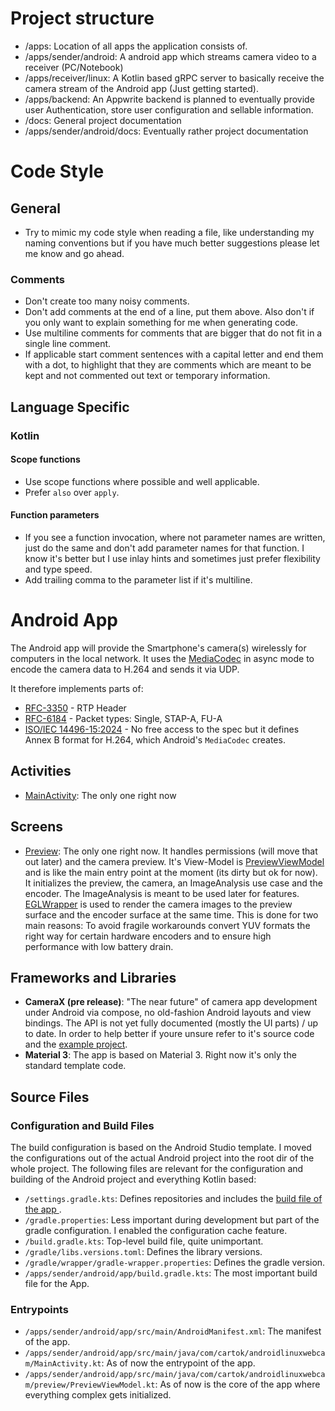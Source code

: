 # Project structure

- /apps: Location of all apps the application consists of.
- /apps/sender/android: A android app which streams camera video to a receiver (PC/Notebook)
- /apps/receiver/linux: A Kotlin based gRPC server to basically receive the camera stream of the Android app (Just getting started).
- /apps/backend: An Appwrite backend is planned to eventually provide user Authentication, store user configuration and sellable information.
- /docs: General project documentation
- /apps/sender/android/docs: Eventually rather project documentation

# Code Style

## General

- Try to mimic my code style when reading a file, like understanding my naming conventions but if you have much better suggestions please let me know and go ahead.

### Comments

- Don't create too many noisy comments.
- Don't add comments at the end of a line, put them above. Also don't if you only want to explain something for me when generating code.
- Use multiline comments for comments that are bigger that do not fit in a single line comment.
- If applicable start comment sentences with a capital letter and end them with a dot, to highlight that they are comments which are meant to be kept and not commented out text or temporary information.

## Language Specific

### Kotlin

#### Scope functions

- Use scope functions where possible and well applicable.
- Prefer `also` over `apply`.

#### Function parameters

- If you see a function invocation, where not parameter names are written, just do the same and don't add parameter names for that function. I know it's better but I use inlay hints and sometimes just prefer flexibility and type speed.
- Add trailing comma to the parameter list if it's multiline.

# Android App

The Android app will provide the Smartphone's camera(s) wirelessly for computers in the local network.
It uses the [MediaCodec](https://developer.android.com/reference/android/media/MediaCodec) in async mode to encode the camera data to H.264 and sends it via UDP.

It therefore implements parts of:

- [RFC-3350](https://datatracker.ietf.org/doc/html/rfc3550) - RTP Header
- [RFC-6184](https://datatracker.ietf.org/doc/html/rfc6184) - Packet types: Single, STAP-A, FU-A
- [ISO/IEC 14496-15:2024](https://www.iso.org/obp/ui/#iso:std:iso-iec:14496:-15:ed-7:v1:en) - No free access to the spec but it defines Annex B format for H.264, which Android's `MediaCodec` creates.

## Activities

- [MainActivity](com/cartok/androidlinuxwebcam/MainActivity.kt): The only one right now

## Screens

- [Preview](com/cartok/androidlinuxwebcam/preview/Preview.kt:33): The only one right now. It handles permissions (will move that out later) and the camera preview. It's View-Model is [PreviewViewModel](com/cartok/androidlinuxwebcam/preview/PreviewViewModel.kt) and is like the main entry point at the moment (its dirty but ok for now). It initializes the preview, the camera, an ImageAnalysis use case and the encoder. The ImageAnalysis is meant to be used later for features. [EGLWrapper](com/cartok/androidlinuxwebcam/EGLWrapper.kt:19) is used to render the camera images to the preview surface and the encoder surface at the same time. This is done for two main reasons: To avoid fragile workarounds convert YUV formats the right way for certain hardware encoders and to ensure high performance with low battery drain.

## Frameworks and Libraries

- **CameraX (pre release)**: "The near future" of camera app development under Android via compose, no old-fashion Android layouts and view bindings. The API is not yet fully documented (mostly the UI parts) / up to date. In order to help better if youre unsure refer to it's source code and the [example project](https://github.com/google/jetpack-camera-app).
- **Material 3**: The app is based on Material 3. Right now it's only the standard template code.

## Source Files

### Configuration and Build Files

The build configuration is based on the Android Studio template. I moved the configurations out of the actual Android project into the root dir of the whole project.
The following files are relevant for the configuration and building of the Android project and everything Kotlin based:

- `/settings.gradle.kts`: Defines repositories and includes the [build file of the app ](/apps/sender/android/app/build.gradle.kts).
- `/gradle.properties`: Less important during development but part of the gradle configuration. I enabled the configuration cache feature.
- `/build.gradle.kts`: Top-level build file, quite unimportant.
- `/gradle/libs.versions.toml`: Defines the library versions.
- `/gradle/wrapper/gradle-wrapper.properties`: Defines the gradle version.
- `/apps/sender/android/app/build.gradle.kts`: The most important build file for the App.

### Entrypoints

- `/apps/sender/android/app/src/main/AndroidManifest.xml`: The manifest of the app.
- `/apps/sender/android/app/src/main/java/com/cartok/androidlinuxwebcam/MainActivity.kt`: As of now the entrypoint of the app.
- `/apps/sender/android/app/src/main/java/com/cartok/androidlinuxwebcam/preview/PreviewViewModel.kt`: As of now is the core of the app where everything complex gets initialized.
